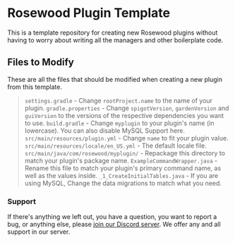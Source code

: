 # Rosewood Plugin Template

This is a template repository for creating new Rosewood plugins without having to worry about writing all the managers and other boilerplate code. 

## Files to Modify
These are all the files that should be modified when creating a new plugin from this template.
> `settings.gradle` - Change `rootProject.name` to the name of your plugin.
> `gradle.properties` - Change `spigotVersion`, `gardenVersion` and `guiVersion` to the versions of the respective dependencies you want to use.
> `build.gradle` - Change `myplugin` to your plugin's name (in lowercase). You can also disable MySQL Support here.
> `src/main/resources/plugin.yml` - Change `name` to fit your plugin value.
> `src/main/resources/locale/en_US.yml` - The default locale file.
> `src/main/java/com/rosewood/myplugin/` - Repackage this directory to match your plugin's package name.
> `ExampleCommandWrapper.java` - Rename this file to match your plugin's primary command name, as well as the values inside.
> `_1_CreateInitialTables.java` - If you are using MySQL, Change the data migrations to match what you need.

### Support
If there's anything we left out, you have a question, you want to report a bug, or anything else, please [join our Discord server](https://discord.gg/MgUsTBK).  We offer any and all support in our server.
